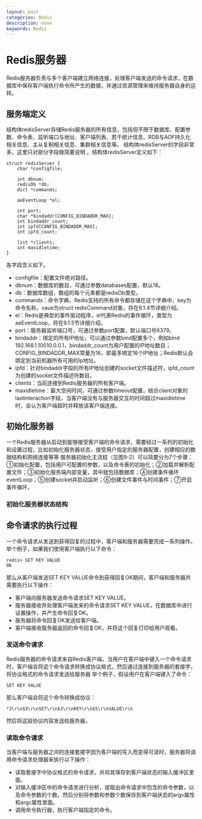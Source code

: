 ```yaml
---
layout: post
categories: Redis
description: none
keywords: Redis
---
```

# Redis服务器
Redis服务器负责与多个客户端建立网络连接，处理客户端发送的命令请求，在数据库中保存客户端执行命令所产生的数据，并通过资源管理来维持服务器自身的运转。

## 服务端定义
结构体redisServer存储Redis服务器的所有信息，包括但不限于数据库、配置参数、命令表、监听端口与地址、客户端列表、若干统计信息、RDB与AOF持久化相关信息、主从复制相关信息、集群相关信息等。
结构体redisServer的字段非常多，这里只对部分字段做简要说明 。结构体redisServer定义如下：
```
struct redisServer {
    char *configfile;

    int dbnum;
    redisDb *db;
    dict *commands;

    aeEventLoop *el;

    int port;
    char *bindaddr[CONFIG_BINDADDR_MAX];
    int bindaddr_count;
    int ipfd[CONFIG_BINDADDR_MAX]; 
    int ipfd_count;

    list *clients; 
    int maxidletime;
}
```
各字段含义如下。
- configfile：配置文件绝对路径。
- dbnum：数据库的数目，可通过参数databases配置，默认16。
- db：数据库数组，数组的每个元素都是redisDb类型。
- commands：命令字典，Redis支持的所有命令都存储在这个字典中，key为命令名称，vaue为struct redisCommand对象，将在9.1.4节详细介绍。
- el：Redis是典型的事件驱动程序，el代表Redis的事件循环，类型为aeEventLoop，将在9.1.5节详细介绍。
- port：服务器监听端口号，可通过参数port配置，默认端口号6379。
- bindaddr：绑定的所有IP地址，可以通过参数bind配置多个，例如bind 192.168.1.10010.0.0.1，bindaddr_count为用户配置的IP地址数目；CONFIG_BINDADDR_MAX常量为16，即最多绑定16个IP地址；Redis默认会绑定到当前机器所有可用的Ip地址。
- ipfd：针对bindaddr字段的所有IP地址创建的socket文件描述符，ipfd_count为创建的socket文件描述符数目。
- clients：当前连接到Redis服务器的所有客户端。
- maxidletime：最大空闲时间，可通过参数timeout配置，结合client对象的lastinteraction字段，当客户端没有与服务器交互的时间超过maxidletime时，会认为客户端超时并释放该客户端连接。

## 初始化服务器
一个Redis服务器从启动到能够接受客户端的命令请求，需要经过一系列的初始化和设置过程，比如初始化服务器状态，接受用户指定的服务器配置，创建相应的数据结构和网络连接等等
服务器初始化主流程（见图9-2）可以简要分为7个步骤：①初始化配置，包括用户可配置的参数，以及命令表的初始化；②加载并解析配置文件；③初始化服务端内部变量，其中就包括数据库；④创建事件循环eventLoop；⑤创建socket并启动监听；⑥创建文件事件与时间事件；⑦开启事件循环。

### 初始化服务器状态结构



## 命令请求的执行过程
一个命令请求从发送到获得回复的过程中，客户端和服务器需要完成一系列操作。举个例子，如果我们使用客户端执行以下命令：
```shell
redis> SET KEY VALUE
OK
```
那么从客户端发送SET KEY VALUE命令到获得回复OK期间，客户端和服务器共需要执行以下操作：
- 客户端向服务器发送命令请求SET KEY VALUE。
- 服务器接收并处理客户端发来的命令请求SET KEY VALUE，在数据库中进行设置操作，并产生命令回复OK。
- 服务器将命令回复OK发送给客户端。
- 客户端接收服务器返回的命令回复OK，并将这个回复打印给用户观看。

### 发送命令请求
Redis服务器的命令请求来自Redis客户端，当用户在客户端中键入一个命令请求时，客户端会将这个命令请求转换成协议格式，然后通过连接到服务器的套接字，将协议格式的命令请求发送给服务器
举个例子，假设用户在客户端键入了命令：
```
SET KEY VALUE
```
那么客户端会将这个命令转换成协议：
```
*3\r\n$3\r\nSET\r\n$3\r\nKEY\r\n$5\r\nVALUE\r\n
```
然后将这段协议内容发送给服务器。

### 读取命令请求
当客户端与服务器之间的连接套接字因为客户端的写入而变得可读时，服务器将调用命令请求处理器来执行以下操作：
- 读取套接字中协议格式的命令请求，并将其保存到客户端状态的输入缓冲区里面。
- 对输入缓冲区中的命令请求进行分析，提取出命令请求中包含的命令参数，以及命令参数的个数，然后分别将参数和参数个数保存到客户端状态的argv属性和argc属性里面。
- 调用命令执行器，执行客户端指定的命令。












